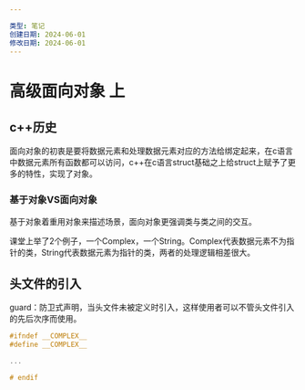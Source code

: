 ```yaml
---

类型: 笔记
创建日期: 2024-06-01
修改日期: 2024-06-01
---
```

# 高级面向对象 上
## c++历史
面向对象的初衷是要将数据元素和处理数据元素对应的方法给绑定起来，在c语言中数据元素所有函数都可以访问，c++在c语言struct基础之上给struct上赋予了更多的特性，实现了对象。

### 基于对象VS面向对象
基于对象着重用对象来描述场景，面向对象更强调类与类之间的交互。

课堂上举了2个例子，一个Complex，一个String。Complex代表数据元素不为指针的类，String代表数据元素为指针的类，两者的处理逻辑相差很大。
## 头文件的引入
guard：防卫式声明，当头文件未被定义时引入，这样使用者可以不管头文件引入的先后次序而使用。
```cpp
#ifndef __COMPLEX__
#define __COMPLEX__

...

# endif
```
